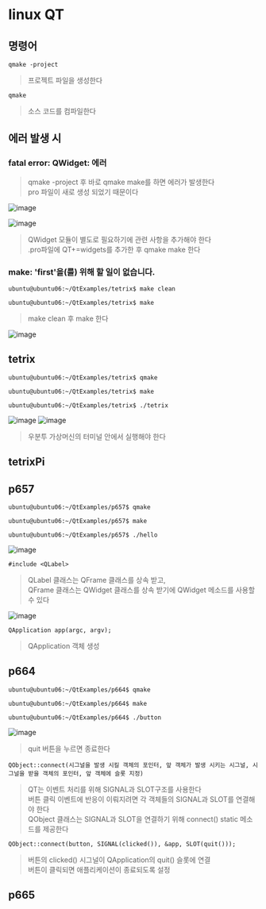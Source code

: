 # linux QT

## 명령어
```
qmake -project
```
> 프로젝트 파일을 생성한다

```
qmake 
```
> 소스 코드를 컴파일한다



## 에러 발생 시

### fatal error: QWidget: 에러

> qmake -project 후 바로 qmake make를 하면 에러가 발생한다   
> pro 파일이 새로 생성 되었기 때문이다   

![image](https://github.com/tina908/Linux-Qt/assets/68736697/63972560-26ae-441f-96b3-b0cdf6ec07cd)

![image](https://github.com/tina908/Linux-Qt/assets/68736697/c5da6f9c-7cea-4f39-b8bc-3e9358faaa6a)

> QWidget 모듈이 별도로 필요하기에 관련 사항을 추가해야 한다  
> .pro파일에 QT+=widgets를 추가한 후 qmake make 한다

### make: 'first'을(를) 위해 할 일이 없습니다.

```
ubuntu@ubuntu06:~/QtExamples/tetrix$ make clean

ubuntu@ubuntu06:~/QtExamples/tetrix$ make
```
> make clean 후 make 한다

![image](https://github.com/tina908/Linux-Qt/assets/68736697/e8c867db-8586-4734-af2e-b131eb33b8ed)


## tetrix
```
ubuntu@ubuntu06:~/QtExamples/tetrix$ qmake

ubuntu@ubuntu06:~/QtExamples/tetrix$ make

ubuntu@ubuntu06:~/QtExamples/tetrix$ ./tetrix
```
![image](https://github.com/tina908/Linux-Qt/assets/68736697/00b22ea1-798d-4b32-83b3-a8d92503658f)
![image](https://github.com/tina908/Linux-Qt/assets/68736697/d77a2229-833f-4438-9bba-a0e927e601d1)
>우분투 가상머신의 터미널 안에서 실행해야 한다

## tetrixPi

## p657
```
ubuntu@ubuntu06:~/QtExamples/p657$ qmake

ubuntu@ubuntu06:~/QtExamples/p657$ make

ubuntu@ubuntu06:~/QtExamples/p657$ ./hello
```
![image](https://github.com/tina908/Linux-Qt/assets/68736697/c514c553-2e15-47fb-b1a7-e0b4115837fc)
```
#include <QLabel>
```
> QLabel 클래스는 QFrame 클래스를 상속 받고,   
> QFrame 클래스는 QWidget 클래스를 상속 받기에 QWidget 메소드를 사용할 수 있다

![image](https://github.com/tina908/Linux-Qt/assets/68736697/f75b12d4-bc9f-4e8a-a59f-49e0cde567fb)


```
QApplication app(argc, argv);
```
> QApplication 객체 생성

## p664
```
ubuntu@ubuntu06:~/QtExamples/p664$ qmake

ubuntu@ubuntu06:~/QtExamples/p664$ make

ubuntu@ubuntu06:~/QtExamples/p664$ ./button
```

![image](https://github.com/tina908/Linux-Qt/assets/68736697/bcf2960a-3e87-46fd-b700-24439d9e4686)

> quit 버튼을 누르면 종료한다

```
QObject::connect(시그널을 발생 시킬 객체의 포인터, 앞 객체가 발생 시키는 시그널, 시그널을 받을 객체의 포인터, 앞 객체에 슬롯 지정)
```

> QT는 이벤트 처리를 위해 SIGNAL과 SLOT구조를 사용한다   
> 버튼 클릭 이벤트에 반응이 이뤄지려면 각 객체들의 SIGNAL과 SLOT를 연결해야 한다   
> QObject 클래스는 SIGNAL과 SLOT을 연결하기 위해 connect() static 메소드를 제공한다   

```
QObject::connect(button, SIGNAL(clicked()), &app, SLOT(quit()));
```
> 버튼의 clicked() 시그널이 QApplication의 quit() 슬롯에 연결   
>  버튼이 클릭되면 애플리케이션이 종료되도록 설정


## p665









